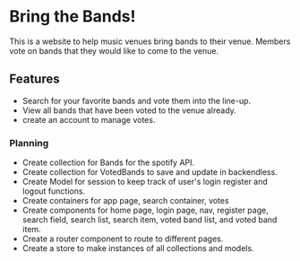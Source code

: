 # Bring the Bands!
This is a website to help music venues bring bands to their venue. Members vote on bands that they would like to come to the venue.

## Features
- Search for your favorite bands and vote them into the line-up.
- View all bands that have been voted to the venue already.
- create an account to manage votes.
### Planning
- Create collection for Bands for the spotify API.
- Create collection for VotedBands to save and update in backendless.
- Create Model for session to keep track of user's login register and logout functions.
- Create containers for app page, search container, votes
- Create components for home page, login page, nav, register page, search field, search list, search item, voted band list, and voted band item.
- Create a router component to route to different pages.
-  Create a store to make instances of all collections and models.
